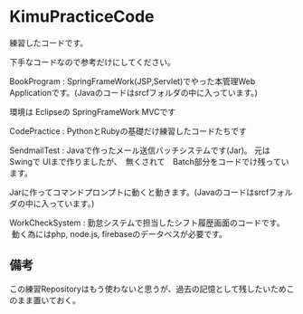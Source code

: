 # KimuPracticeCode

  練習したコードです。
  
  下手なコードなので参考だけにしてください。

  BookProgram : SpringFrameWork(JSP,Servlet)でやった本管理Web Applicationです。(Javaのコードはsrcfフォルダの中に入っています。)
 
  環境は Eclipseの SpringFrameWork MVCです
  
  CodePractice : PythonとRubyの基礎だけ練習したコードたちです
  
  SendmailTest : Javaで作ったメール送信バッチシステムです(Jar)。 元は Swingで UIまで作りましたが、　無くされて　Batch部分をコードでけ残っています。
  
  Jarに作ってコマンドプロンプトに動くと動きます。(Javaのコードはsrcfフォルダの中に入っています。)
                  
  WorkCheckSystem : 勤怠システムで担当したシフト履歴画面のコードです。
  
  動く為にはphp, node.js, firebaseのデータベスが必要です。


## 備考
この練習Repositoryはもう使わないと思うが、過去の記憶として残したいためこのまま置いておく。
